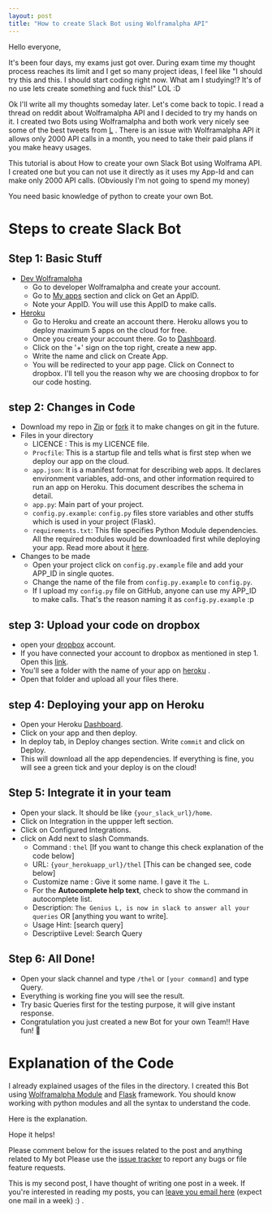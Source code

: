 ```yaml
---
layout: post 
title: "How to create Slack Bot using Wolframalpha API"
---
```


Hello everyone,

It's been four days, my exams just got over. During exam time my thought process reaches its limit and I get so many project ideas, I feel like "I should try this and this. I should start coding right now. What am I studying!? It's of no use lets create something and fuck this!" LOL :D 

Ok I'll write all my thoughts someday later. Let's come back to topic. I read a thread on reddit about Wolframalpha API and I decided to try my hands on it. I created two Bots using Wolframalpha and both work very nicely see some of the best tweets from [L](https://twitter.com/The_L__) . There is an issue with Wolframalpha API it allows only 2000 API calls in a month, you need to take their paid plans if you make heavy usages.

This tutorial is about How to create your own Slack Bot using Wolframa API. I created one but you can not use it directly as it uses my App-Id and can make only 2000 API calls. (Obviously I'm not going to spend my money)

You need basic knowledge of python to create your own Bot.

Steps to create Slack Bot
=========================

## Step 1: Basic Stuff

- [Dev Wolframalpha](https://developer.wolframalpha.com) 
  - Go to developer Wolframalpha and create your account.
  - Go to [My apps](https://developer.wolframalpha.com/portal/myapps/index.html)  section and click on Get an AppID.
  - Note your AppID. You will use this AppID to make calls.
- [Heroku](https://www.heroku.com) 
  - Go to Heroku and create an account there. Heroku allows you to deploy maximum 5 apps on the cloud for free.
  - Once you create your account there. Go to [Dashboard](https://dashboard.heroku.com/).
  - Click on the '+' sign on the top right, create a new app. 
  - Write the name and click on Create App.
  - You will be redirected to your app page. Click on Connect to dropbox. I'll tell you the reason why we are choosing dropbox to for our code hosting.

## step 2: Changes in Code
 - Download my repo in [Zip](https://github.com/vicky002/slack-TheL/archive/master.zip)  or [fork](https://github.com/vicky002/slack-TheL#fork-destination-box)  it to make changes on git in the future.
 - Files in your directory
 	- LICENCE : This is my LICENCE file.
 	- `Procfile`: This is a startup file and tells what is first step when we deploy our app on the cloud.
 	- `app.json`: It is a manifest format for describing web apps. It declares environment variables, add-ons, and other information required to run an app on Heroku. This document describes the schema in detail.
 	- `app.py`: Main part of your project.
 	- `config.py.example`: `config.py` files store variables and other stuffs which is used in your project (Flask).
 	- `requirements.txt`: This file specifies Python Module dependencies. All the required modules would be downloaded first while deploying your app. Read more about it [here](https://devcenter.heroku.com/articles/python-pip).
 - Changes to be made
 	- Open your project click on `config.py.example` file and add your APP_ID in single quotes.
 	- Change the name of the file from `config.py.example` to `config.py`. 
 	- If I upload my `config.py` file on GitHub, anyone can use my APP_ID to make calls. That's the reason naming it as `config.py.example` :p

## step 3: Upload your code on dropbox

 - open your [dropbox](https://www.dropbox.com)  account.
 - If you have connected your account to dropbox as mentioned in step 1. Open this [link](https://www.dropbox.com/home/Apps/Heroku).
 - You'll see a folder with the name of your app on [heroku](https://dashboard.heroku.com/) .
 - Open that folder and upload all your files there.

## step 4: Deploying your app on Heroku

 - Open your Heroku [Dashboard](https://dashboard.heroku.com/).
 - Click on your app and then deploy.
 - In deploy tab, in Deploy changes section. Write `commit` and click on Deploy.
 - This will download all the app dependencies. If everything is fine, you will see a green tick and your deploy is on the cloud!

## Step 5: Integrate it in your team

 - Open your slack. It should be like `{your_slack_url}/home`.
 - Click on Integration in the uppper left section.
 - Click on Configured Integrations.
 - click on Add next to slash Commands.
 	- Command : `thel` [If you want to change this check explanation of the code below]
 	- URL: `{your_herokuapp_url}/thel` [This can be changed see, code below]
 	- Customize name : Give it some name. I gave it `The L`. 
 	- For the **Autocomplete help text**, check to show the command in autocomplete list.
	- Description: `The Genius L, is now in slack to answer all your queries` OR [anything you want to write].
	- Usage Hint: [search query]
	- Descriptiive Level: Search Query

## Step 6: All Done!
 
 - Open your slack channel and type `/thel` or `[your command]` and type Query.
 - Everything is working fine you will see the result. 
 - Try basic Queries first for the testing purpose, it will give instant response.
 - Congratulation you just created a new Bot for your own Team!! Have fun! :beers:


Explanation of the Code
=====================

I already explained usages of the files in the directory. I created this Bot using [Wolframalpha Module](https://pypi.python.org/pypi/wolframalpha)  and [Flask](http://flask.pocoo.org/)  framework. You should know working with python modules and all the syntax to understand the code.

Here is the explanation.

<script src="https://gist.github.com/vicky002/78ed775802ba1666b6a2.js"></script>

Hope it helps!


Please comment below for the issues related to the post and anything related to My bot Please use the [issue tracker](https://github.com/vicky002/slack-TheL/issues) to report any bugs or file feature requests.

This is my second post, I have thought of writing one post in a week. If you're interested in reading my posts, you can [leave you email here](http://eepurl.com/bIgxHz) (expect one mail in a week) :) .




